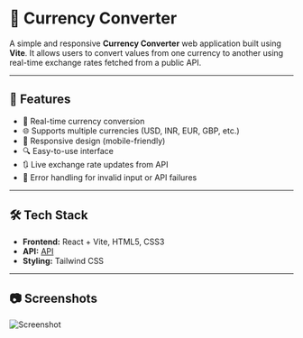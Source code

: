 # 💱 Currency Converter

A simple and responsive **Currency Converter** web application built using **Vite**. It allows users to convert values from one currency to another using real-time exchange rates fetched from a public API.

---

## 🚀 Features

- 🔄 Real-time currency conversion
- 🌐 Supports multiple currencies (USD, INR, EUR, GBP, etc.)
- 📱 Responsive design (mobile-friendly)
- 🔍 Easy-to-use interface
- 🔃 Live exchange rate updates from API
- 🎯 Error handling for invalid input or API failures

---

## 🛠️ Tech Stack

- **Frontend:** React + Vite, HTML5, CSS3
- **API:** [API](https://cdn.jsdelivr.net/npm/@fawazahmed0/currency-api@latest/v1/currencies/${currency}.json)
- **Styling:** Tailwind CSS

---

## 📷 Screenshots

![Screenshot](<Screenshot (20).png>)